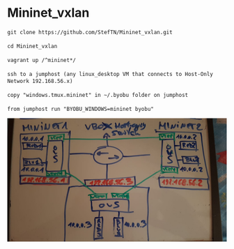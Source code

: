 # Mininet_vxlan

```
git clone https://github.com/StefTN/Mininet_vxlan.git

cd Mininet_vxlan

vagrant up /^mininet*/

ssh to a jumphost (any linux_desktop VM that connects to Host-Only Network 192.168.56.x)

copy "windows.tmux.mininet" in ~/.byobu folder on jumphost

from jumphost run "BYOBU_WINDOWS=mininet byobu"
```

![alt text](Network_diagram.jpeg)
